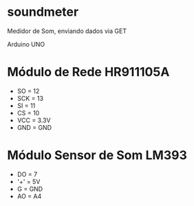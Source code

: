 # soundmeter
Medidor de Som, enviando dados via GET


Arduino UNO

# Módulo de Rede HR911105A
- SO  = 12
- SCK = 13
- SI  = 11
- CS  = 10
- VCC = 3.3V
- GND = GND

# Módulo Sensor de Som LM393
- DO = 7
- '+'  = 5V
- G  = GND
- AO = A4

